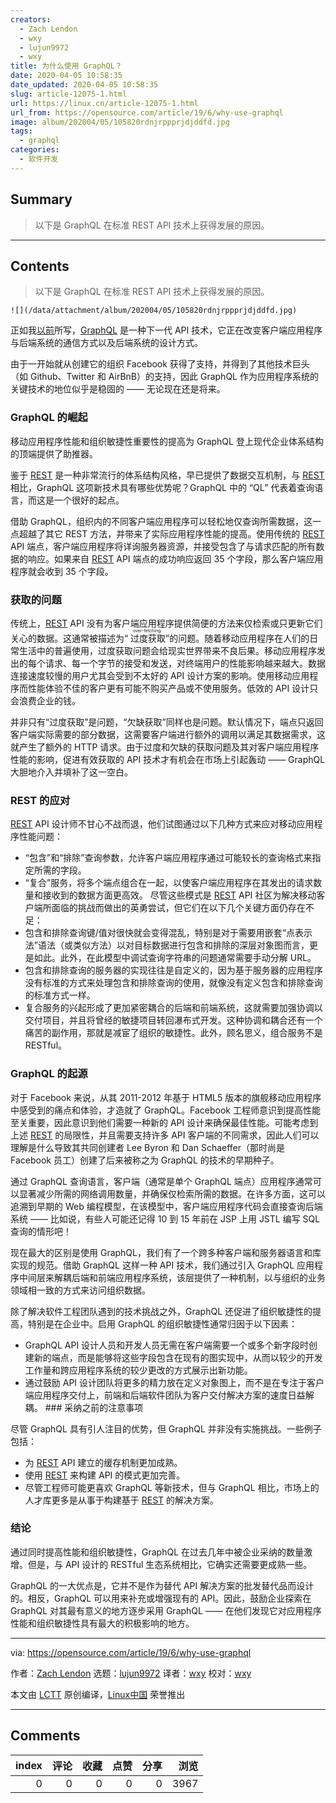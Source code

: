 ```yaml
---
creators:
  - Zach Lendon
  - wxy
  - lujun9972
  - wxy
title: 为什么使用 GraphQL？
date: 2020-04-05 10:58:35
date_updated: 2020-04-05 10:58:35
slug: article-12075-1.html
url: https://linux.cn/article-12075-1.html
url_from: https://opensource.com/article/19/6/why-use-graphql
image: album/202004/05/105820rdnjrppprjdjddfd.jpg
tags:
  - graphql
categories:
  - 软件开发
---
```


## Summary

> 以下是 GraphQL 在标准 REST API 技术上获得发展的原因。

***

<!-- more -->

## Contents

> 
> 以下是 GraphQL 在标准 REST API 技术上获得发展的原因。
> 
> 
> 

`![](/data/attachment/album/202004/05/105820rdnjrppprjdjddfd.jpg)`

正如我[以前](https://linux.cn/article-12070-1.html)所写，[GraphQL](https://graphql.org/) 是一种下一代 API 技术，它正在改变客户端应用程序与后端系统的通信方式以及后端系统的设计方式。

由于一开始就从创建它的组织 Facebook 获得了支持，并得到了其他技术巨头（如 Github、Twitter 和 AirBnB）的支持，因此 GraphQL 作为应用程序系统的关键技术的地位似乎是稳固的 —— 无论现在还是将来。

### GraphQL 的崛起

移动应用程序性能和组织敏捷性重要性的提高为 GraphQL 登上现代企业体系结构的顶端提供了助推器。

鉴于 [REST](https://en.wikipedia.org/wiki/Representational_state_transfer) 是一种非常流行的体系结构风格，早已提供了数据交互机制，与 [REST](https://en.wikipedia.org/wiki/Representational_state_transfer) 相比，GraphQL 这项新技术具有哪些优势呢？GraphQL 中的 “QL” 代表着查询语言，而这是一个很好的起点。

借助 GraphQL，组织内的不同客户端应用程序可以轻松地仅查询所需数据，这一点超越了其它 REST 方法，并带来了实际应用程序性能的提高。使用传统的 [REST](https://en.wikipedia.org/wiki/Representational_state_transfer) API 端点，客户端应用程序将详询服务器资源，并接受包含了与请求匹配的所有数据的响应。如果来自 [REST](https://en.wikipedia.org/wiki/Representational_state_transfer) API 端点的成功响应返回 35 个字段，那么客户端应用程序就会收到 35 个字段。

### 获取的问题

传统上，[REST](https://en.wikipedia.org/wiki/Representational_state_transfer) API 没有为客户端应用程序提供简便的方法来仅检索或只更新它们关心的数据。这通常被描述为“<ruby> 过度获取 <rt>  over-fetching </rt></ruby>”的问题。随着移动应用程序在人们的日常生活中的普遍使用，过度获取问题会给现实世界带来不良后果。移动应用程序发出的每个请求、每一个字节的接受和发送，对终端用户的性能影响越来越大。数据连接速度较慢的用户尤其会受到不太好的 API 设计方案的影响。使用移动应用程序而性能体验不佳的客户更有可能不购买产品或不使用服务。低效的 API 设计只会浪费企业的钱。

并非只有“过度获取”是问题，“欠缺获取”同样也是问题。默认情况下，端点只返回客户端实际需要的部分数据，这需要客户端进行额外的调用以满足其数据需求，这就产生了额外的 HTTP 请求。由于过度和欠缺的获取问题及其对客户端应用程序性能的影响，促进有效获取的 API 技术才有机会在市场上引起轰动 —— GraphQL 大胆地介入并填补了这一空白。

### REST 的应对

[REST](https://en.wikipedia.org/wiki/Representational_state_transfer) API 设计师不甘心不战而退，他们试图通过以下几种方式来应对移动应用程序性能问题：

* “包含”和“排除”查询参数，允许客户端应用程序通过可能较长的查询格式来指定所需的字段。
* “复合”服务，将多个端点组合在一起，以使客户端应用程序在其发出的请求数量和接收到的数据方面更高效。 尽管这些模式是 [REST](https://en.wikipedia.org/wiki/Representational_state_transfer) API 社区为解决移动客户端所面临的挑战而做出的英勇尝试，但它们在以下几个关键方面仍存在不足：
* 包含和排除查询键/值对很快就会变得混乱，特别是对于需要用嵌套“点表示法”语法（或类似方法）以对目标数据进行包含和排除的深层对象图而言，更是如此。此外，在此模型中调试查询字符串的问题通常需要手动分解 URL。
* 包含和排除查询的服务器的实现往往是自定义的，因为基于服务器的应用程序没有标准的方式来处理包含和排除查询的使用，就像没有定义包含和排除查询的标准方式一样。
* 复合服务的兴起形成了更加紧密耦合的后端和前端系统，这就需要加强协调以交付项目，并且将曾经的敏捷项目转回瀑布式开发。这种协调和耦合还有一个痛苦的副作用，那就是减宦了组织的敏捷性。此外，顾名思义，组合服务不是 RESTful。 

### GraphQL 的起源

对于 Facebook 来说，从其 2011-2012 年基于 HTML5 版本的旗舰移动应用程序中感受到的痛点和体验，才造就了 GraphQL。Facebook 工程师意识到提高性能至关重要，因此意识到他们需要一种新的 API 设计来确保最佳性能。可能考虑到上述 [REST](https://en.wikipedia.org/wiki/Representational_state_transfer) 的局限性，并且需要支持许多 API 客户端的不同需求，因此人们可以理解是什么导致其共同创建者 Lee Byron 和 Dan Schaeffer（那时尚是 Facebook 员工）创建了后来被称之为 GraphQL 的技术的早期种子。

通过 GraphQL 查询语言，客户端（通常是单个 GraphQL 端点）应用程序通常可以显著减少所需的网络调用数量，并确保仅检索所需的数据。在许多方面，这可以追溯到早期的 Web 编程模型，在该模型中，客户端应用程序代码会直接查询后端系统 —— 比如说，有些人可能还记得 10 到 15 年前在 JSP 上用 JSTL 编写 SQL 查询的情形吧！

现在最大的区别是使用 GraphQL，我们有了一个跨多种客户端和服务器语言和库实现的规范。借助 GraphQL 这样一种 API 技术，我们通过引入 GraphQL 应用程序中间层来解耦后端和前端应用程序系统，该层提供了一种机制，以与组织的业务领域相一致的方式来访问组织数据。

除了解决软件工程团队遇到的技术挑战之外，GraphQL 还促进了组织敏捷性的提高，特别是在企业中。启用 GraphQL 的组织敏捷性通常归因于以下因素：

* GraphQL API 设计人员和开发人员无需在客户端需要一个或多个新字段时创建新的端点，而是能够将这些字段包含在现有的图实现中，从而以较少的开发工作量和跨应用程序系统的较少更改的方式展示出新功能。
* 通过鼓励 API 设计团队将更多的精力放在定义对象图上，而不是在专注于客户端应用程序交付上，前端和后端软件团队为客户交付解决方案的速度日益解耦。 ### 采纳之前的注意事项

尽管 GraphQL 具有引人注目的优势，但 GraphQL 并非没有实施挑战。一些例子包括：

* 为 [REST](https://en.wikipedia.org/wiki/Representational_state_transfer) API 建立的缓存机制更加成熟。
* 使用 [REST](https://en.wikipedia.org/wiki/Representational_state_transfer) 来构建 API 的模式更加完善。
* 尽管工程师可能更喜欢 GraphQL 等新技术，但与 GraphQL 相比，市场上的人才库更多是从事于构建基于 [REST](https://en.wikipedia.org/wiki/Representational_state_transfer) 的解决方案。

### 结论

通过同时提高性能和组织敏捷性，GraphQL 在过去几年中被企业采纳的数量激增。但是，与 API 设计的 RESTful 生态系统相比，它确实还需要更成熟一些。

GraphQL 的一大优点是，它并不是作为替代 API 解决方案的批发替代品而设计的。相反，GraphQL 可以用来补充或增强现有的 API。因此，鼓励企业探索在 GraphQL 对其最有意义的地方逐步采用 GraphQL —— 在他们发现它对应用程序性能和组织敏捷性具有最大的积极影响的地方。

---

via: <https://opensource.com/article/19/6/why-use-graphql>

作者：[Zach Lendon](https://opensource.com/users/zachlendon/users/goncasousa/users/patrickhousley) 选题：[lujun9972](https://github.com/lujun9972) 译者：[wxy](https://github.com/wxy) 校对：[wxy](https://github.com/wxy)

本文由 [LCTT](https://github.com/LCTT/TranslateProject) 原创编译，[Linux中国](https://linux.cn/) 荣誉推出

***

## Comments


|   index |   评论 |   收藏 |   点赞 |   分享 |   浏览 |
|--------:|-------:|-------:|-------:|-------:|-------:|
|       0 |      0 |      0 |      0 |      0 |   3967 |
